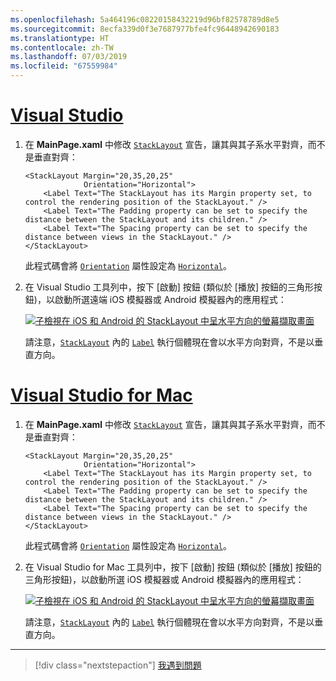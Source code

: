 ```yaml
---
ms.openlocfilehash: 5a464196c08220158432219d96bf82578789d8e5
ms.sourcegitcommit: 8ecfa339d0f3e7687977bfe4fc96448942690183
ms.translationtype: HT
ms.contentlocale: zh-TW
ms.lasthandoff: 07/03/2019
ms.locfileid: "67559984"
---
```

# <a name="visual-studiotabvswin"></a>[Visual Studio](#tab/vswin)

1. 在 **MainPage.xaml** 中修改 [`StackLayout`](xref:Xamarin.Forms.StackLayout) 宣告，讓其與其子系水平對齊，而不是垂直對齊：

    ```xaml
    <StackLayout Margin="20,35,20,25"
                 Orientation="Horizontal">
        <Label Text="The StackLayout has its Margin property set, to control the rendering position of the StackLayout." />
        <Label Text="The Padding property can be set to specify the distance between the StackLayout and its children." />
        <Label Text="The Spacing property can be set to specify the distance between views in the StackLayout." />
    </StackLayout>
    ```

    此程式碼會將 [`Orientation`](xref:Xamarin.Forms.StackLayout.Orientation) 屬性設定為 [`Horizontal`](xref:Xamarin.Forms.StackOrientation.Horizontal)。

1. 在 Visual Studio 工具列中，按下 [啟動]  按鈕 (類似於 [播放] 按鈕的三角形按鈕)，以啟動所選遠端 iOS 模擬器或 Android 模擬器內的應用程式：

    [![子檢視在 iOS 和 Android 的 StackLayout 中呈水平方向的螢幕擷取畫面](../images/orientation.png "包含水平方向標籤執行個體的 StackLayout")](../images/orientation-large.png#lightbox "包含水平方向標籤執行個體的 StackLayout")

    請注意，[`StackLayout`](xref:Xamarin.Forms.StackLayout) 內的 [`Label`](xref:Xamarin.Forms.Label) 執行個體現在會以水平方向對齊，不是以垂直方向。

# <a name="visual-studio-for-mactabvsmac"></a>[Visual Studio for Mac](#tab/vsmac)

1. 在 **MainPage.xaml** 中修改 [`StackLayout`](xref:Xamarin.Forms.StackLayout) 宣告，讓其與其子系水平對齊，而不是垂直對齊：

    ```xaml
    <StackLayout Margin="20,35,20,25"
                 Orientation="Horizontal">
        <Label Text="The StackLayout has its Margin property set, to control the rendering position of the StackLayout." />
        <Label Text="The Padding property can be set to specify the distance between the StackLayout and its children." />
        <Label Text="The Spacing property can be set to specify the distance between views in the StackLayout." />
    </StackLayout>
    ```

    此程式碼會將 [`Orientation`](xref:Xamarin.Forms.StackLayout.Orientation) 屬性設定為 [`Horizontal`](xref:Xamarin.Forms.StackOrientation.Horizontal)。

1. 在 Visual Studio for Mac 工具列中，按下 [啟動]  按鈕 (類似於 [播放] 按鈕的三角形按鈕)，以啟動所選 iOS 模擬器或 Android 模擬器內的應用程式：

    [![子檢視在 iOS 和 Android 的 StackLayout 中呈水平方向的螢幕擷取畫面](../images/orientation.png "包含水平方向標籤執行個體的 StackLayout")](../images/orientation-large.png#lightbox "包含水平方向標籤執行個體的 StackLayout")

    請注意，[`StackLayout`](xref:Xamarin.Forms.StackLayout) 內的 [`Label`](xref:Xamarin.Forms.Label) 執行個體現在會以水平方向對齊，不是以垂直方向。

-----

> [!div class="nextstepaction"]
> [我遇到問題](https://github.com/MicrosoftDocs/xamarin-docs/issues/new?title=StackLayout+Tutorial+Step+2+Feedback&template=tutorial_template.md)
